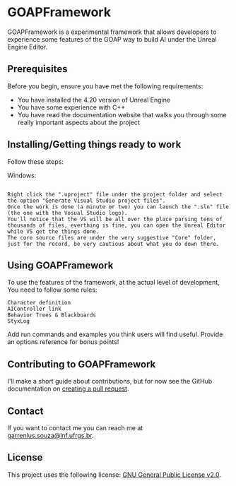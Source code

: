 # GOAPFramework

GOAPFramework is a experimental framework that allows developers to experience some features of the GOAP way to build AI under the Unreal Engine Editor.

## Prerequisites

Before you begin, ensure you have met the following requirements:
* You have installed the 4.20 version of Unreal Engine
* You have some experience with C++
* You have read the documentation website that walks you through some really important aspects about the project

## Installing/Getting things ready to work

Follow these steps:

Windows:
```

Right click the ".uproject" file under the project folder and select the option "Generate Visual Studio project files".
Once the work is done (a minute or two) you can launch the ".sln" file (the one with the Vosual Studio logo).
You'll notice that the VS will be all over the place parsing tens of thousands of files, everthing is fine, you can open the Unreal Editor while VS get the things done.
The core source files are under the very suggestive "Core" folder, just for the record, be very cautious about what you do down there. 

```
## Using GOAPFramework

To use the features of the framework, at the actual level of development, You need to follow some rules:

```
Character definition
AIController link
Behavior Trees & Blackboards
StyxLog
```

Add run commands and examples you think users will find useful. Provide an options reference for bonus points!

## Contributing to GOAPFramework

I'll make a short guide about contributions, but for now see the GitHub documentation on [creating a pull request](https://help.github.com/en/github/collaborating-with-issues-and-pull-requests/creating-a-pull-request).

## Contact

If you want to contact me you can reach me at <garrenlus.souza@inf.ufrgs.br>.

## License

This project uses the following license: [GNU General Public License v2.0](<https://www.gnu.org/licenses/old-licenses/gpl-2.0.en.html>).
